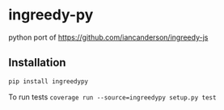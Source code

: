 # ingreedy-py
python port of https://github.com/iancanderson/ingreedy-js

## Installation
```bash
pip install ingreedypy
```

To run tests ```coverage run --source=ingreedypy setup.py test```
